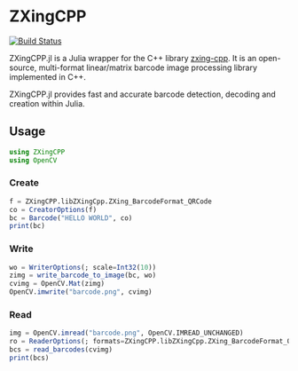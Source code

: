 # ZXingCPP

[![Build Status](https://github.com/rakeshksr/ZXingCPP.jl/actions/workflows/CI.yml/badge.svg?branch=main)](https://github.com/rakeshksr/ZXingCPP.jl/actions/workflows/CI.yml?query=branch%3Amain)


ZXingCPP.jl is a Julia wrapper for the C++ library [zxing-cpp](https://github.com/zxing-cpp/zxing-cpp). It is an open-source, multi-format linear/matrix barcode image processing library implemented in C++.

ZXingCPP.jl provides fast and accurate barcode detection, decoding and creation within Julia.


## Usage
```julia
using ZXingCPP
using OpenCV
```
### Create
```julia
f = ZXingCPP.libZXingCpp.ZXing_BarcodeFormat_QRCode
co = CreatorOptions(f)
bc = Barcode("HELLO WORLD", co)
print(bc)
```
### Write
```julia
wo = WriterOptions(; scale=Int32(10))
zimg = write_barcode_to_image(bc, wo)
cvimg = OpenCV.Mat(zimg)
OpenCV.imwrite("barcode.png", cvimg)
```
### Read
```julia
img = OpenCV.imread("barcode.png", OpenCV.IMREAD_UNCHANGED)
ro = ReaderOptions(; formats=ZXingCPP.libZXingCpp.ZXing_BarcodeFormat_QRCode)
bcs = read_barcodes(cvimg)
print(bcs)
```